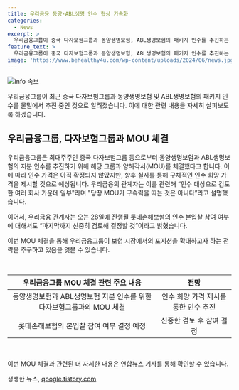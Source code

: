 ```yaml
---
title: 우리금융 동양·ABL생명 인수 협상 가속화
categories:
  - News
excerpt: >
  우리금융그룹이 중국 다자보험그룹과 동양생명보험, ABL생명보험의 패키지 인수를 추진하는 것으로 전해졌다. 최근 MOU를 체결한 것으로 알려졌으며, 구체적인 인수 가격은 아직 결정되지 않았다. 우리금융은 향후 실사를 통해 인수 희망 가격을 제시할 계획으로, 관계자는 MOU가 구속력을 띠는 것은 아니다라고 설명했다. 또한, 롯데손해보험인수 본입찰에 대한 참여 여부에 대해서도 신중히 검토 중이라고 밝혔다. (150자)
feature_text: >
  우리금융그룹이 중국 다자보험그룹과 동양생명보험, ABL생명보험의 패키지 인수를 추진하는 것으로 전해졌다. 최근 MOU를 체결한 것으로 알려졌으며, 구체적인 인수 가격은 아직 결정되지 않았다. 우리금융은 향후 실사를 통해 인수 희망 가격을 제시할 계획으로, 관계자는 MOU가 구속력을 띠는 것은 아니다라고 설명했다. 또한, 롯데손해보험인수 본입찰에 대한 참여 여부에 대해서도 신중히 검토 중이라고 밝혔다. (150자)
image: 'https://www.behealthy4u.com/wp-content/uploads/2024/06/news.jpg'
---
```


<p><img src="https://www.behealthy4u.com/wp-content/uploads/2024/06/news.jpg" alt="info 속보" /></p>

<p>우리금융그룹이 최근 중국 다자보험그룹과 동양생명보험 및 ABL생명보험의 패키지 인수를 물밑에서 추진 중인 것으로 알려졌습니다. 이에 대한 관련 내용을 자세히 살펴보도록 하겠습니다.</p>

<h2 data-ke-size="size26">우리금융그룹, 다자보험그룹과 MOU 체결</h2>

<p>우리금융그룹은 최대주주인 중국 다자보험그룹 등으로부터 동양생명보험과 ABL생명보험의 지분 인수를 추진하기 위해 해당 그룹과 양해각서(MOU)를 체결했다고 합니다. 이에 따라 인수 가격은 아직 확정되지 않았지만, 향후 실사를 통해 구체적인 인수 희망 가격을 제시할 것으로 예상됩니다. 우리금융의 관계자는 이를 관련해 “인수 대상으로 검토한 여러 회사 가운데 일부"라며 "당장 MOU가 구속력을 띠는 것은 아니다”라고 설명했습니다.</p>

<p>이어서, 우리금융 관계자는 오는 28일에 진행될 롯데손해보험의 인수 본입찰 참여 여부에 대해서도 “마지막까지 신중히 검토해 결정할 것”이라고 밝혔습니다.</p>

<p>이번 MOU 체결을 통해 우리금융그룹이 보험 시장에서의 포지션을 확대하고자 하는 전략을 추구하고 있음을 엿볼 수 있습니다.</p>

<p data-ke-size="size16">&nbsp;</p>

<table>
<thead>
<tr>
<th style="text-align: center;">우리금융그룹 MOU 체결 관련 주요 내용</th>
<th style="text-align: center;">전망</th>
</tr>
</thead>
<tbody>
<tr>
<td style="text-align: center;">동양생명보험과 ABL생명보험 지분 인수를 위한 다자보험그룹과의 MOU 체결</td>
<td style="text-align: center;">인수 희망 가격 제시를 통한 인수 추진</td>
</tr>
<tr>
<td style="text-align: center;">롯데손해보험의 본입찰 참여 여부 결정 예정</td>
<td style="text-align: center;">신중한 검토 후 참여 결정</td>
</tr>
</tbody>
</table>

<p data-ke-size="size16">&nbsp;</p>

<p>이번 MOU 체결과 관련된 더 자세한 내용은 연합뉴스 기사를 통해 확인할 수 있습니다.</p>
생생한 뉴스, <a href="https://qoogle.tistory.com" rel="dofollow">qoogle.tistory.com</a>


